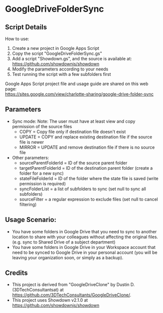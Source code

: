 # GoogleDriveFolderSync

## Script Details

How to use:
1. Create a new project in Google Apps Script
2. Copy the script "GoogleDriveFolderSync.gs"
3. Add a script "Showdown.gs", and the source is available at:
   https://github.com/showdownjs/showdown
4. Modify the parameters according to your needs
5. Test running the script with a few subfolders first

Google Apps Script project file and usage guide are shared on this web page:  
https://sites.google.com/view/charlotte-sharing/google-drive-folder-sync

## Parameters

- Sync mode:
  Note: The user must have at least view and copy permission of the source files
  - COPY = Copy file only if destination file doesn't exist
  - UPDATE = COPY and replace existing destination file if the source file is newer
  - MIRROR = UPDATE and remove destination file if there is no source file
- Other parameters:
  - sourceParentFolderId = ID of the source parent folder
  - targetParentFolderId = ID of the destination parent folder (create a folder for a new sync)
  - stateFileFolderId = ID of the folder where the state file is saved (write permission is required)
  - syncFolderList = a list of subfolders to sync (set null to sync all subfolders)
  - sourceFilter = a regular expression to exclude files (set null to cancel filtering)

## Usage Scenario:

- You have some folders in Google Drive that you need to sync to another location to share with your colleagues without affecting the original files. (e.g. sync to Shared Drive of a subject department)
- You have some folders in Google Drive in your Workspace account that need to be synced to Google Drive in your personal account (you will be leaving your organization soon, or simply as a backup).

## Credits

- This project is derived from "GoogleDriveClone" by Dustin D. (3DTechConsultantsat) at https://github.com/3DTechConsultants/GoogleDriveClone/.
- This project uses Showdown v2.1.0 at https://github.com/showdownjs/showdown 
